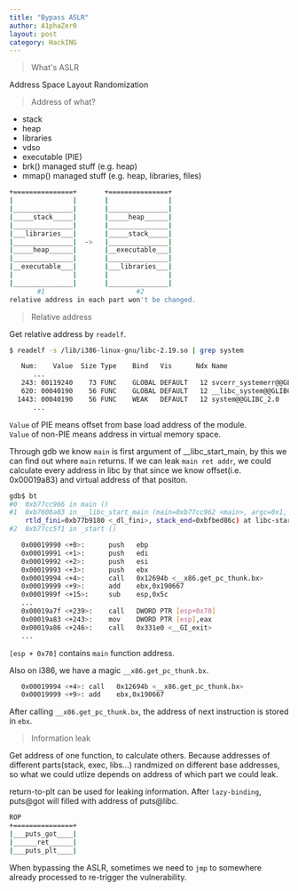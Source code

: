 ```yaml
---
title: "Bypass ASLR"
author: A1phaZer0
layout: post
category: HackING
---
```


> What's ASLR   

Address Space Layout Randomization   

> Address of what?  

* stack
* heap
* libraries
* vdso
* executable (PIE)
* brk() managed stuff (e.g. heap)
* mmap() managed stuff (e.g. heap, libraries, files)

```bash
+===============+       +===============+
|               |       |               |
|_______________|       |_______________|
|_____stack_____|       |_____heap______|
|_______________|       |_______________|
|___libraries___|       |_____stack_____|
|_______________|  ->   |_______________|
|_____heap______|       |__executable___|
|_______________|       |_______________|
|__executable___|       |___libraries___|
|               |       |               |
|_______________|       |_______________|
       #1                       #2
relative address in each part won't be changed.
```

> Relative address  

Get relative address by `readelf`.
```bash
$ readelf -s /lib/i386-linux-gnu/libc-2.19.so | grep system

   Num:    Value  Size Type    Bind   Vis      Ndx Name
      ...
   243: 00119240    73 FUNC    GLOBAL DEFAULT   12 svcerr_systemerr@@GLIBC_2.0
   620: 00040190    56 FUNC    GLOBAL DEFAULT   12 __libc_system@@GLIBC_PRIVATE
  1443: 00040190    56 FUNC    WEAK   DEFAULT   12 system@@GLIBC_2.0 
      ...
```
`Value` of PIE means offset from base load address of the module.  
`Value` of non-PIE means address in virtual memory space.  

Through gdb we know `main` is first argument of  __libc_start_main, by this we can find out where `main` returns. If we can leak `main ret addr`, we could calculate every address in libc by that since we know offset(i.e. 0x00019a83) and virtual address of that positon.  
```bash
gdb$ bt
#0  0xb77cc966 in main ()
#1  0xb7608a83 in __libc_start_main (main=0xb77cc962 <main>, argc=0x1, argv=0xbfbed874, init=0xb77cc9a0 <__libc_csu_init>, fini=0xb77cca10 <__libc_csu_fini>, 
    rtld_fini=0xb77b9180 <_dl_fini>, stack_end=0xbfbed86c) at libc-start.c:287
#2  0xb77cc5f1 in _start ()
```
```bash
   0x00019990 <+0>:      push   ebp
   0x00019991 <+1>:      push   edi
   0x00019992 <+2>:      push   esi
   0x00019993 <+3>:      push   ebx
   0x00019994 <+4>:      call   0x12694b <__x86.get_pc_thunk.bx>
   0x00019999 <+9>:      add    ebx,0x190667
   0x0001999f <+15>:     sub    esp,0x5c
   ...
   0x00019a7f <+239>:    call   DWORD PTR [esp+0x70]
   0x00019a83 <+243>:    mov    DWORD PTR [esp],eax
   0x00019a86 <+246>:    call   0x331e0 <__GI_exit>
   ...
```
`[esp + 0x70]` contains `main` function address.  

Also on i386, we have a magic `__x86.get_pc_thunk.bx`.
```bash
   0x00019994 <+4>:	call   0x12694b <__x86.get_pc_thunk.bx>
   0x00019999 <+9>:	add    ebx,0x190667
```
After calling `__x86.get_pc_thunk.bx`, the address of next instruction is stored in `ebx`.  

> Information leak  

Get address of one function, to calculate others. Because addresses of different parts(stack, exec, libs...) randmized on different base addresses, so what we could utlize depends on address of which part we could leak.  

return-to-plt can be used for leaking information. After `lazy-binding`, puts@got will filled with address of puts@libc.
```bash
ROP
+===============+
|___puts_got____|
|______ret______|
|___puts_plt____|
```
When bypassing the ASLR, sometimes we need to `jmp` to somewhere already processed to re-trigger the vulnerability.  
